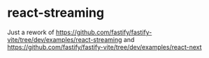 # react-streaming

Just a rework of https://github.com/fastify/fastify-vite/tree/dev/examples/react-streaming and https://github.com/fastify/fastify-vite/tree/dev/examples/react-next
